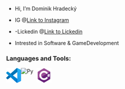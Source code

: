 - Hi, I’m Dominik Hradecký

- IG @[Link to Instagram](https://www.instagram.com/dominiksbtr/?hl=en)
- -Lickedin @[Link to Lickedin](https://www.linkedin.com/in/dominik-hradeck%C3%BD-700162225/)
- Intrested in Software & GameDevelopment


### Languages and Tools:
<img align="left" alt="Visual Studio Code" width="40px" src="https://raw.githubusercontent.com/github/explore/80688e429a7d4ef2fca1e82350fe8e3517d3494d/topics/visual-studio-code/visual-studio-code.png" /></a> <a href="https://www.w3schools.com/cs/" target="_blank"> <img src="https://raw.githubusercontent.com/devicons/devicon/master/icons/csharp/csharp-original.svg" alt="csharp" width="40" height="40"/> </a> 
<img align="left" alt="Py" width="42px" src="https://icons.iconarchive.com/icons/cornmanthe3rd/plex/256/Other-python-icon.png" />

